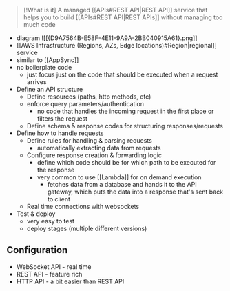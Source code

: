 > [!What is it]
> A managed [[APIs#REST API|REST API]] service that helps you to build [[APIs#REST API|REST APIs]] without managing too much code

- diagram
	![[{D9A7564B-E58F-4E11-9A9A-2BB040915A61}.png]]
- [[AWS Infrastructure (Regions, AZs, Edge locations)#Region|regional]] service
- similar to [[AppSync]]
- no boilerplate code
	- just focus just on the code that should be executed when a request arrives
- Define an API structure
	- Define resources (paths, http methods, etc)
	- enforce query parameters/authentication
		- no code that handles the incoming request in the first place or filters the request
	- Define schema & response codes for structuring responses/requests
- Define how to handle requests 
	- Define rules for handling & parsing requests
		- automatically extracting data from requests
	- Configure response creation & forwarding logic
		- define which code should be for which path to be executed for the response
		- very common to use [[Lambda]] for on demand execution
			- fetches data from a database and hands it to the API gateway, which puts the data into a response that's sent back to client
	- Real time connections with websockets
- Test & deploy
	- very easy to test
	- deploy stages (multiple different versions)

## Configuration
- WebSocket API - real time 
- REST API - feature rich
- HTTP API - a bit easier than REST API